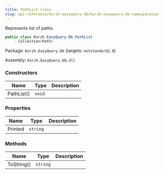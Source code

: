 ```yaml
---
title: PathList class
slug: api-reference/korzh-easyquery-db/korzh-easyquery-db-namespace/pathlist-class
---
```



Represents list of paths.
```csharp
public class Korzh.EasyQuery.Db.PathList
    : Collection<Path>

```
Package: `Korzh.EasyQuery.Db` (targets: `netstandard2.0`)

Assembly: `Korzh.EasyQuery.Db.dll`

### Constructors

| Name | Type | Description | 
| --- | --- | --- | 
| PathList() | `void` |  | 


### Properties

| Name | Type | Description | 
| --- | --- | --- | 
| Printed | `string` |  | 


### Methods

| Name | Type | Description | 
| --- | --- | --- | 
| ToString() | `string` |  |